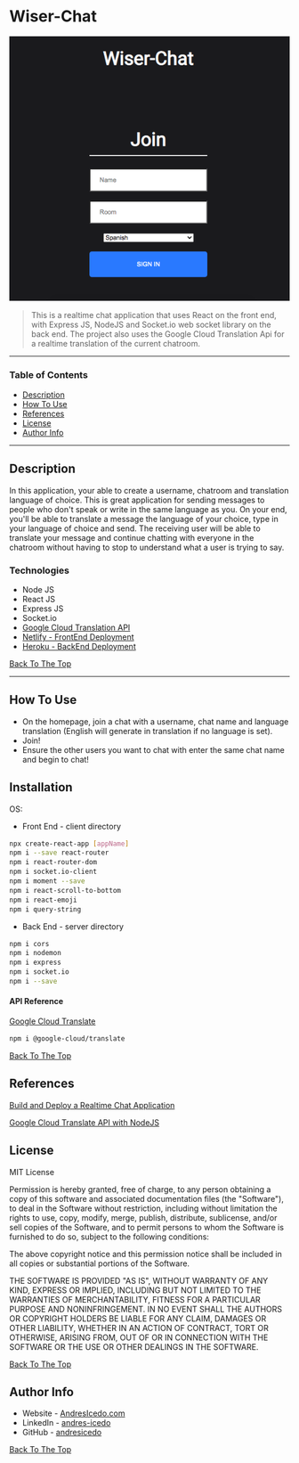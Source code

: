 # Wiser-Chat

![Project Image](src/icons/home.png)

> This is a realtime chat application that uses React on the front end, with Express JS, NodeJS and Socket.io web socket library on the back end. The project also uses the Google Cloud Translation Api for a realtime translation of the current chatroom. 

---

### Table of Contents

- [Description](#description)
- [How To Use](#how-to-use)
- [References](#references)
- [License](#license)
- [Author Info](#author-info)

---

## Description

In this application, your able to create a username, chatroom and translation language of choice. This is great application for sending messages to people who don't speak or write in the same language as you. On your end, you'll be able to translate a message the language of your choice, type in your language of choice and send. The receiving user will be able to translate your message and continue chatting with everyone in the chatroom without having to stop to understand what a user is trying to say.


### Technologies

- Node JS
- React JS
- Express JS
- Socket.io
- [Google Cloud Translation API](https://cloud.google.com/translate)
- [Netlify - FrontEnd Deployment](https://www.netlify.com/)
- [Heroku - BackEnd Deployment](https://www.heroku.com/home)

[Back To The Top](#Wiser-Chat)

---

## How To Use

- On the homepage, join a chat with a username, chat name and language translation (English will generate in translation if no language is set).
- Join!
- Ensure the other users you want to chat with enter the same chat name and begin to chat!


## Installation


OS:

- Front End - client directory
```sh
npx create-react-app [appName]
npm i --save react-router 
npm i react-router-dom 
npm i socket.io-client 
npm i moment --save
npm i react-scroll-to-bottom 
npm i react-emoji 
npm i query-string
```
- Back End - server directory
```sh
npm i cors
npm i nodemon
npm i express
npm i socket.io
npm i --save
```

#### API Reference

[Google Cloud Translate](https://www.npmjs.com/package/@google-cloud/translate)

```sh
npm i @google-cloud/translate
```

[Back To The Top](#Wise-Chat)


## References

[Build and Deploy a Realtime Chat Application](https://www.youtube.com/watch?v=ZwFA3YMfkoc)

[Google Cloud Translate API with NodeJS](https://www.youtube.com/watch?v=Sjl9ilOpHG8&t=581s)

## License

MIT License

Permission is hereby granted, free of charge, to any person obtaining a copy
of this software and associated documentation files (the "Software"), to deal
in the Software without restriction, including without limitation the rights
to use, copy, modify, merge, publish, distribute, sublicense, and/or sell
copies of the Software, and to permit persons to whom the Software is
furnished to do so, subject to the following conditions:

The above copyright notice and this permission notice shall be included in all
copies or substantial portions of the Software.

THE SOFTWARE IS PROVIDED "AS IS", WITHOUT WARRANTY OF ANY KIND, EXPRESS OR
IMPLIED, INCLUDING BUT NOT LIMITED TO THE WARRANTIES OF MERCHANTABILITY,
FITNESS FOR A PARTICULAR PURPOSE AND NONINFRINGEMENT. IN NO EVENT SHALL THE
AUTHORS OR COPYRIGHT HOLDERS BE LIABLE FOR ANY CLAIM, DAMAGES OR OTHER
LIABILITY, WHETHER IN AN ACTION OF CONTRACT, TORT OR OTHERWISE, ARISING FROM,
OUT OF OR IN CONNECTION WITH THE SOFTWARE OR THE USE OR OTHER DEALINGS IN THE
SOFTWARE.

[Back To The Top](#Wiser-Chat)

## Author Info

- Website - [AndresIcedo.com](https://AndresIcedo.com/)
- LinkedIn - [andres-icedo](linkedin.com/in/andres-icedo)
- GitHub - [andresicedo](https://github.com/andresicedo)


[Back To The Top](#Wiser-Chat)
